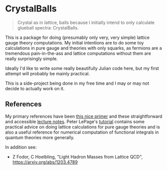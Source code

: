 # CrystalBalls

> Crystal as in lattice, balls because I initially intend to only calculate glueball spectra: CrystalBalls.

This is a package for doing (presumably only very, very simple) lattice gauge theory computations.  My initial intentions are to do some toy calculations in
pure gauge and theories with only squarks, as fermions are a tremendous pain-in-the-ass and lattice computations without them are really surprisingly simple.

Ideally I'd like to write some really beautifully Julian code here, but my first attempt will probably be mainly practical.

This is a side-project being done in my free time and I may or may not decide to actually work on it.

## References
My primary references have been [this nice primer](https://arxiv.org/abs/hep-lat/0012005) and these straightforward and accessible [lecture
notes](https://arxiv.org/abs/1410.3403).  Peter LePage's [tutorial](https://arxiv.org/abs/hep-lat/0506036) contains some practical advice on doing lattice
calculations for pure gauge theories and is also a useful reference for numerical computation of functional integrals in quantum theories more generally.

In addition see:

- Z Fodor, C Hoelbling, "Light Hadron Masses from Lattice QCD", https://arxiv.org/abs/1203.4789
